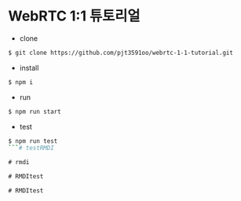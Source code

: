 # WebRTC 1:1 튜토리얼

* clone

```bash
$ git clone https://github.com/pjt3591oo/webrtc-1-1-tutorial.git
```

* install

```bash
$ npm i
```

* run 

```bash
$ npm run start
```

* test

```bash
$ npm run test
```#   t e s t R M D I  
 #   r m d i  
 #   R M D I t e s t  
 #   R M D I t e s t  
 